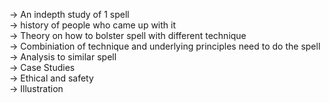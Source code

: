 -> An indepth study of 1 spell  
-> history of people who came up with it  
-> Theory on how to bolster spell with different technique  
-> Combiniation of technique and underlying principles need to do the spell  
-> Analysis to similar spell  
-> Case Studies  
-> Ethical and safety  
-> Illustration